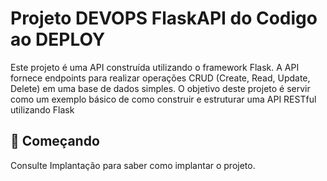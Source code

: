 # Projeto DEVOPS FlaskAPI do Codigo ao DEPLOY
Este projeto é uma API construída utilizando o framework Flask. A API fornece endpoints para realizar operações CRUD (Create, Read, Update, Delete) em uma base de dados simples. O objetivo deste projeto é servir como um exemplo básico de como construir e estruturar uma API RESTful utilizando Flask

## 🚀 Começando
Consulte Implantação para saber como implantar o projeto.

